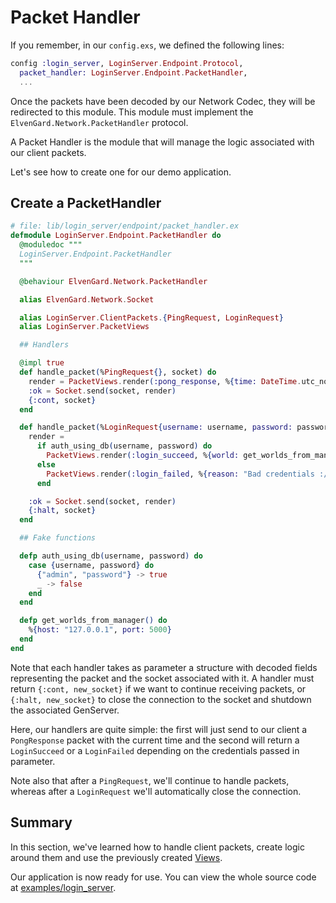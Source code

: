 # Packet Handler

If you remember, in our `config.exs`, we defined the following lines:

```elixir
config :login_server, LoginServer.Endpoint.Protocol,
  packet_handler: LoginServer.Endpoint.PacketHandler,
  ...
```

Once the packets have been decoded by our Network Codec, they will be redirected to this module. 
This module must implement the `ElvenGard.Network.PacketHandler` protocol.

A Packet Handler is the module that will manage the logic associated with our client packets. 

Let's see how to create one for our demo application.

## Create a PacketHandler

```elixir
# file: lib/login_server/endpoint/packet_handler.ex
defmodule LoginServer.Endpoint.PacketHandler do
  @moduledoc """
  LoginServer.Endpoint.PacketHandler
  """

  @behaviour ElvenGard.Network.PacketHandler

  alias ElvenGard.Network.Socket

  alias LoginServer.ClientPackets.{PingRequest, LoginRequest}
  alias LoginServer.PacketViews

  ## Handlers

  @impl true
  def handle_packet(%PingRequest{}, socket) do
    render = PacketViews.render(:pong_response, %{time: DateTime.utc_now()})
    :ok = Socket.send(socket, render)
    {:cont, socket}
  end

  def handle_packet(%LoginRequest{username: username, password: password}, socket) do
    render =
      if auth_using_db(username, password) do
        PacketViews.render(:login_succeed, %{world: get_worlds_from_manager()})
      else
        PacketViews.render(:login_failed, %{reason: "Bad credentials :/`"})
      end

    :ok = Socket.send(socket, render)
    {:halt, socket}
  end

  ## Fake functions

  defp auth_using_db(username, password) do
    case {username, password} do
      {"admin", "password"} -> true
      _ -> false
    end
  end

  defp get_worlds_from_manager() do
    %{host: "127.0.0.1", port: 5000}
  end
end
```

Note that each handler takes as parameter a structure with decoded fields representing the packet 
and the socket associated with it. A handler must return `{:cont, new_socket}` if we want to 
continue receiving packets, or `{:halt, new_socket}` to close the connection to the socket 
and shutdown the associated GenServer. 

Here, our handlers are quite simple: the first will just send to our client a `PongResponse` packet 
with the current time and the second will return a `LoginSucceed` or a `LoginFailed` depending 
on the credentials passed in parameter.

Note also that after a `PingRequest`, we'll continue to handle packets, whereas after a 
`LoginRequest` we'll automatically close the connection.

## Summary

In this section, we've learned how to handle client packets, create logic around them and use 
the previously created [Views](packet_views.html).

Our application is now ready for use. You can view the whole source code at
[examples/login_server](https://github.com/ImNotAVirus/elvengard_network/tree/main/examples/login_server).
